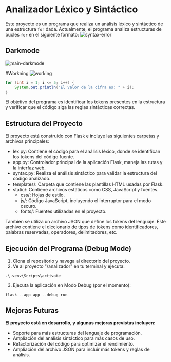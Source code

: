 # Analizador Léxico y Sintáctico
Este proyecto es un programa que realiza un análisis léxico y sintáctico de una estructura `for` dada. Actualmente, el programa analiza estructuras de bucles `for` en el siguiente formato:
![syntax-error](https://github.com/user-attachments/assets/a1605919-6627-4bc2-b6d0-d32bdcccfaae)

## Darkmode 
![main-darkmode](https://github.com/user-attachments/assets/5a1c8305-3039-405e-9d6b-57011fae5aac)

#Workning
![working](https://github.com/user-attachments/assets/581cc24d-8f82-4cfc-8310-2755f3d536fa)


```java
for (int i = 1; i <= 5; i++) {
    System.out.println("El valor de la cifra es: " + i);
}
```
El objetivo del programa es identificar los tokens presentes en la estructura y verificar que el código siga las reglas sintácticas correctas.



## Estructura del Proyecto

El proyecto está construido con Flask e incluye las siguientes carpetas y archivos principales:

- lex.py: Contiene el código para el análisis léxico, donde se identifican los tokens del código fuente.
- app.py: Controlador principal de la aplicación Flask, maneja las rutas y la interfaz web.
- syntax.py: Realiza el análisis sintáctico para validar la estructura del código analizado.
- templates/: Carpeta que contiene las plantillas HTML usadas por Flask.
- static/: Contiene archivos estáticos como CSS, JavaScript y fuentes.
    - css/: Hojas de estilo.
    - js/: Código JavaScript, incluyendo el interruptor para el modo oscuro.
    - fonts/: Fuentes utilizadas en el proyecto.

También se utiliza un archivo JSON que define los tokens del lenguaje. Este archivo contiene el diccionario de tipos de tokens como identificadores, palabras reservadas, operadores, delimitadores, etc.

## Ejecución del Programa (Debug Mode)
1. Clona el repositorio y navega al directorio del proyecto.
2. Ve al proyecto "\analizador" en tu terminal y ejecuta:

```
.\.venv\Scripts\activate
```
3. Ejecuta la aplicación en Modo Debug (por el momento):
```
flask --app app --debug run
```

## Mejoras Futuras
**El proyecto está en desarrollo, y algunas mejoras previstas incluyen:**

- Soporte para más estructuras del lenguaje de programación.
- Ampliación del análisis sintáctico para más casos de uso.
- Refactorización del código para optimizar el rendimiento.
- Ampliación del archivo JSON para incluir más tokens y reglas de análisis.
